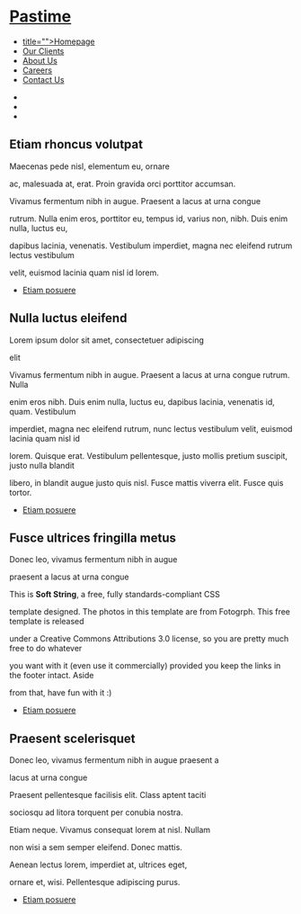 <!DOCTYPE html PUBLIC "-//W3C//DTD XHTML 1.0 Strict//EN" 

"http://www.w3.org/TR/xhtml1/DTD/xhtml1-strict.dtd">
<html xmlns="http://www.w3.org/1999/xhtml">
<head>
<meta http-equiv="Content-Type" content="text/html; charset=utf-8" />
<title></title>
<meta name="keywords" content="" />
<meta name="description" content="" />

<link href="default.css" rel="stylesheet" type="text/css" media="all" />
<link href="fonts.css" rel="stylesheet" type="text/css" media="all" />

<!--[if IE 6]><link href="default_ie6.css" rel="stylesheet" type="text/css" /><![endif]-->

</head>
<body>
<div id="header" class="container">
	<div id="logo">
		<h1><a href="#">Pastime</a></h1>
	</div>
	<div id="menu">
		<ul>
			<li class="current_page_item"><a href="#" accesskey="1" 

title="">Homepage</a></li>
			<li><a href="#" accesskey="2" title="">Our Clients</a></li>
			<li><a href="#" accesskey="3" title="">About Us</a></li>
			<li><a href="#" accesskey="4" title="">Careers</a></li>
			<li><a href="#" accesskey="5" title="">Contact Us</a></li>
		</ul>
	</div>
</div>
<div id="banner">
	<div class="container">
		<ul class="staff">
			<li><img src="images/pic01.jpg" alt="" /></li>
			<li><img src="images/pic02.jpg" alt="" /></li>
			<li><img src="images/pic03.jpg" alt="" /></li>
		</ul>
		<div class="title">
			<h2>Etiam rhoncus volutpat</h2>
			<span class="byline">Maecenas pede nisl, elementum eu, ornare 

ac, malesuada at, erat. Proin gravida orci porttitor accumsan.</span>
		</div>
		<p>Vivamus fermentum nibh in augue. Praesent a lacus at urna congue 

rutrum. Nulla enim eros, porttitor eu, tempus id, varius non, nibh. Duis enim nulla, luctus eu, 

dapibus lacinia, venenatis. Vestibulum imperdiet, magna nec eleifend rutrum lectus vestibulum 

velit, euismod lacinia quam nisl id lorem.</p>
		<ul class="actions">
			<li><a href="#" class="button">Etiam posuere</a></li>
		</ul>
	</div>
</div>
<div id="page" class="container">
	<div class="title">
		<h2>Nulla luctus eleifend</h2>
		<span class="byline">Lorem ipsum dolor sit amet, consectetuer adipiscing 

elit</span>
	</div>
	<p> Vivamus fermentum nibh in augue. Praesent a lacus at urna congue rutrum. Nulla 

enim eros nibh. Duis enim nulla, luctus eu, dapibus lacinia, venenatis id, quam. Vestibulum 

imperdiet, magna nec eleifend rutrum, nunc lectus vestibulum velit, euismod lacinia quam nisl id 

lorem. Quisque erat. Vestibulum pellentesque, justo mollis pretium suscipit, justo nulla blandit 

libero, in blandit augue justo quis nisl. Fusce mattis viverra elit. Fusce quis tortor.</p>
	<ul class="actions">
		<li><a href="#" class="button">Etiam posuere</a></li>
	</ul>
</div>

<div id="featured">
	<div class="container">
		<div class="title">
			<h2>Fusce ultrices fringilla metus</h2>
			<span class="byline">Donec leo, vivamus fermentum nibh in augue 

praesent a lacus at urna congue</span>
		</div>
		<p>This is <strong>Soft String</strong>, a free, fully standards-compliant CSS 

template designed. The photos in this template are from Fotogrph. This free template is released 

under a Creative Commons Attributions 3.0 license, so you are pretty much free to do whatever 

you want with it (even use it commercially) provided you keep the links in the footer intact. Aside 

from that, have fun with it :) </p>
	</div>
	<ul class="actions">
		<li><a href="#" class="button">Etiam posuere</a></li>
	</ul>
</div>
<div id="extra" class="container">
	<div class="title">
		<h2>Praesent scelerisquet</h2>
		<span class="byline">Donec leo, vivamus fermentum nibh in augue praesent a 

lacus at urna congue</span>
	</div>
	<div id="three-column">
		<div class="boxA">
			<div class="box">
				<p>Praesent pellentesque facilisis elit. Class aptent taciti 

sociosqu ad litora torquent per conubia nostra.</p>
			</div>
		</div>
		<div class="boxB">
			<div class="box">
				<p>Etiam neque. Vivamus consequat lorem at nisl. Nullam 

non wisi a sem semper eleifend. Donec mattis.</p>
			</div>
		</div>
		<div class="boxC">
			<div class="box">
				<p> Aenean lectus lorem, imperdiet at, ultrices eget, 

ornare et, wisi. Pellentesque adipiscing purus.</p></div>
		</div>
	</div>
	<ul class="actions">
		<li><a href="#" class="button">Etiam posuere</a></li>
	</ul>
</div>


</body>
</html>
